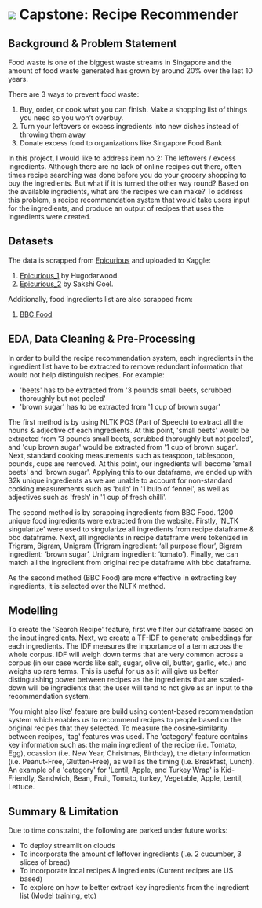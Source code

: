 # ![](https://ga-dash.s3.amazonaws.com/production/assets/logo-9f88ae6c9c3871690e33280fcf557f33.png) Capstone: Recipe Recommender

## Background & Problem Statement

Food waste is one of the biggest waste streams in Singapore and the amount of food waste generated has grown by around 20% over the last 10 years.

There are 3 ways to prevent food waste:
1. Buy, order, or cook what you can finish. Make a shopping list of things you need so you won’t overbuy.
2. Turn your leftovers or excess ingredients into new dishes instead of throwing them away
3. Donate excess food to organizations like Singapore Food Bank

In this project, I would like to address item no 2: The leftovers / excess ingredients. Although there are no lack of online recipes out there, often times recipe searching was done before you do your grocery shopping to buy the ingredients. But what if it is turned the other way round? Based on the available ingredients, what are the recipes we can make? To address this problem, a recipe recommendation system that would take users input for the ingredients, and produce an output of recipes that uses the ingredients were created.


## Datasets

The data is scrapped from [Epicurious](http://www.epicurious.com/recipes-menus) and uploaded to Kaggle:
1. [Epicurious_1](https://www.kaggle.com/datasets/hugodarwood/epirecipes) by Hugodarwood.
2. [Epicurious_2](https://www.kaggle.com/datasets/pes12017000148/food-ingredients-and-recipe-dataset-with-images) by Sakshi Goel.

Additionally, food ingredients list are also scrapped from:
1. [BBC Food](https://www.bbc.co.uk/food/ingredients/a-z/a/1)


## EDA, Data Cleaning & Pre-Processing
In order to build the recipe recommendation system, each ingredients in the ingredient list have to be extracted to remove redundant information that would not help distinguish recipes. For example:
- 'beets' has to be extracted from '3 pounds small beets, scrubbed thoroughly but not peeled'
- 'brown sugar' has to be extracted from '1 cup of brown sugar'

The first method is by using NLTK POS (Part of Speech) to extract all the nouns & adjective of each ingredients. At this point, 'small beets' would be extracted from '3 pounds small beets, scrubbed thoroughly but not peeled', and 'cup brown sugar' would be extracted from '1 cup of brown sugar'. Next, standard cooking measurements such as teaspoon, tablespoon, pounds, cups are removed. At this point, our ingredients will become 'small beets' and 'brown sugar'. Applying this to our dataframe, we ended up with 32k unique ingredients as we are unable to account for non-standard cooking measurements such as 'bulb' in '1 bulb of fennel', as well as adjectives such as 'fresh' in '1 cup of fresh chilli'.

The second method is by scrapping ingredients from BBC Food. 1200 unique food ingredients were extracted from the website. Firstly, ‘NLTK singularize’ were used to singularize all ingredients from recipe dataframe & bbc dataframe. Next, all ingredients in recipe dataframe were tokenized in Trigram, Bigram, Unigram (Trigram ingredient:  ‘all purpose flour’, Bigram ingredient: ‘brown sugar’, Unigram ingredient: ‘tomato’). Finally, we can match all the ingredient from original recipe dataframe with bbc dataframe.

As the second method (BBC Food) are more effective in extracting key ingredients, it is selected over the NLTK method.


## Modelling
To create the 'Search Recipe' feature, first we filter our dataframe based on the input ingredients. Next, we create a TF-IDF to generate embeddings for each ingredients. The IDF measures the importance of a term across the whole corpus. IDF will weigh down terms that are very common across a corpus (in our case words like salt, sugar, olive oil, butter, garlic, etc.) and weighs up rare terms. This is useful for us as it will give us better distinguishing power between recipes as the ingredients that are scaled-down will be ingredients that the user will tend to not give as an input to the recommendation system.

'You might also like' feature are build using content-based recommendation system which enables us to recommend recipes to people based on the original recipes that they selected. To measure the cosine-similarity between recipes, 'tag' features was used. The 'category' feature contains key information such as: the main ingredient of the recipe (i.e. Tomato, Egg), ocassion (i.e. New Year, Christmas, Birthday), the dietary information (i.e. Peanut-Free, Glutten-Free), as well as the timing (i.e. Breakfast, Lunch). An example of a 'category' for 'Lentil, Apple, and Turkey Wrap' is Kid-Friendly, Sandwich, Bean, Fruit, Tomato, turkey, Vegetable, Apple, Lentil, Lettuce.


## Summary & Limitation
Due to time constraint, the following are parked under future works:
- To deploy streamlit on clouds
- To incorporate the amount of leftover ingredients (i.e. 2 cucumber, 3 slices of bread)
- To incorporate local recipes & ingredients (Current recipes are US based)
- To explore on how to better extract key ingredients from the ingredient list (Model training, etc)

